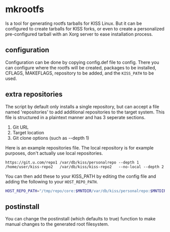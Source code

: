 # mkrootfs

Is a tool for generating rootfs tarballs for KISS Linux. But it can be configured to
create tarballs for KISS forks, or even to create a personalized pre-configured
tarball with an Xorg server to ease installation process.


## configuration

Configuration can be done by copying config.def file to config. There you can
configure where the rootfs will be created, packages to be installed, CFLAGS,
MAKEFLAGS, repository to be added, and the `KISS_PATH` to be used.


## extra repositories

The script by default only installs a single repository, but can accept a file
named 'repositories' to add additional repositories to the target system. This
file is structured in a plaintext manner and has 3 seperate sections.

1. Git URL
2. Target location
3. Git clone options (such as --depth 1)

Here is an example repositories file. The local repository is for example
purposes, don't actually use local repositories.

```
https://git.u.com/repo1 /var/db/kiss/personalrepo --depth 1
/home/user/kiss-repo2   /var/db/kiss/kiss-repo2   --no-local --depth 2
```

You can then add these to your KISS_PATH by editing the config file and adding
the following to your `HOST_REPO_PATH`.

```sh
HOST_REPO_PATH="/tmp/repo/core:$MNTDIR/var/db/kiss/personalrepo:$MNTDIR/var/db/kiss/kiss-repo2"
```

## postinstall

You can change the postinstall (which defaults to true) function to make manual
changes to the generated root filesystem.
